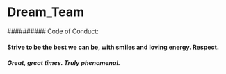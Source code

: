 # Dream_Team
########## Code of Conduct: 

#### Strive to be the best we can be, with smiles and loving energy. Respect. 

##### Great, great times. Truly phenomenal.
